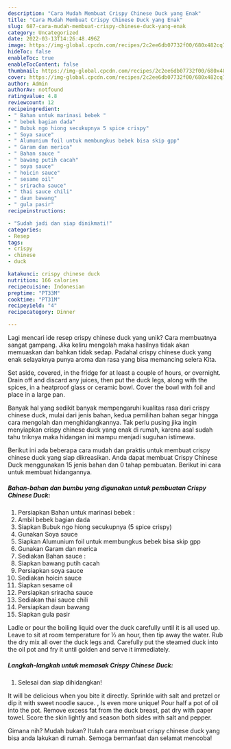 ```yaml
---
description: "Cara Mudah Membuat Crispy Chinese Duck yang Enak"
title: "Cara Mudah Membuat Crispy Chinese Duck yang Enak"
slug: 687-cara-mudah-membuat-crispy-chinese-duck-yang-enak
category: Uncategorized
date: 2022-03-13T14:26:48.496Z
image: https://img-global.cpcdn.com/recipes/2c2ee6db07732f00/680x482cq70/crispy-chinese-duck-foto-resep-utama.jpg
hideToc: false
enableToc: true
enableTocContent: false
thumbnail: https://img-global.cpcdn.com/recipes/2c2ee6db07732f00/680x482cq70/crispy-chinese-duck-foto-resep-utama.jpg
cover: https://img-global.cpcdn.com/recipes/2c2ee6db07732f00/680x482cq70/crispy-chinese-duck-foto-resep-utama.jpg
author: Admin
authorAv: notfound
ratingvalue: 4.8
reviewcount: 12
recipeingredient:
- " Bahan untuk marinasi bebek "
- " bebek bagian dada"
- " Bubuk ngo hiong secukupnya 5 spice crispy"
- " Soya sauce"
- " Alumunium foil untuk membungkus bebek bisa skip gpp"
- " Garam dan merica"
- " Bahan sauce "
- " bawang putih cacah"
- " soya sauce"
- " hoicin sauce"
- " sesame oil"
- " sriracha sauce"
- " thai sauce chili"
- " daun bawang"
- " gula pasir"
recipeinstructions:

- "Sudah jadi dan siap dinikmati!"
categories:
- Resep
tags:
- crispy
- chinese
- duck

katakunci: crispy chinese duck 
nutrition: 166 calories
recipecuisine: Indonesian
preptime: "PT33M"
cooktime: "PT31M"
recipeyield: "4"
recipecategory: Dinner

---
```





Lagi mencari ide resep crispy chinese duck yang unik? Cara membuatnya sangat gampang. Jika keliru mengolah maka hasilnya tidak akan memuaskan dan bahkan tidak sedap. Padahal crispy chinese duck yang enak selayaknya punya aroma dan rasa yang bisa memancing selera Kita.





Set aside, covered, in the fridge for at least a couple of hours, or overnight. Drain off and discard any juices, then put the duck legs, along with the spices, in a heatproof glass or ceramic bowl. Cover the bowl with foil and place in a large pan.

Banyak hal yang sedikit banyak mempengaruhi kualitas rasa dari crispy chinese duck, mulai dari jenis bahan, kedua pemilihan bahan segar hingga cara mengolah dan menghidangkannya. Tak perlu pusing jika ingin menyiapkan crispy chinese duck yang enak di rumah, karena asal sudah tahu triknya maka hidangan ini mampu menjadi suguhan istimewa.






Berikut ini ada beberapa cara mudah dan praktis untuk membuat crispy chinese duck yang siap dikreasikan. Anda dapat membuat Crispy Chinese Duck menggunakan 15 jenis bahan dan 0 tahap pembuatan. Berikut ini cara untuk membuat hidangannya.

<!--inarticleads1-->

##### Bahan-bahan dan bumbu yang digunakan untuk pembuatan Crispy Chinese Duck:

1. Persiapkan  Bahan untuk marinasi bebek :
1. Ambil  bebek bagian dada
1. Siapkan  Bubuk ngo hiong secukupnya (5 spice crispy)
1. Gunakan  Soya sauce
1. Siapkan  Alumunium foil untuk membungkus bebek bisa skip gpp
1. Gunakan  Garam dan merica
1. Sediakan  Bahan sauce :
1. Siapkan  bawang putih cacah
1. Persiapkan  soya sauce
1. Sediakan  hoicin sauce
1. Siapkan  sesame oil
1. Persiapkan  sriracha sauce
1. Sediakan  thai sauce chili
1. Persiapkan  daun bawang
1. Siapkan  gula pasir


Ladle or pour the boiling liquid over the duck carefully until it is all used up. Leave to sit at room temperature for ½ an hour, then tip away the water. Rub the dry mix all over the duck legs and. Carefully put the steamed duck into the oil pot and fry it until golden and serve it immediately. 

<!--inarticleads2-->

##### Langkah-langkah untuk memasak Crispy Chinese Duck:


1. Selesai dan siap dihidangkan!

It will be delicious when you bite it directly. Sprinkle with salt and pretzel or dip it with sweet noodle sauce. , Is even more unique! Pour half a pot of oil into the pot. Remove excess fat from the duck breast, pat dry with paper towel. Score the skin lightly and season both sides with salt and pepper. 

Gimana nih? Mudah bukan? Itulah cara membuat crispy chinese duck yang bisa anda lakukan di rumah. Semoga bermanfaat dan selamat mencoba!
